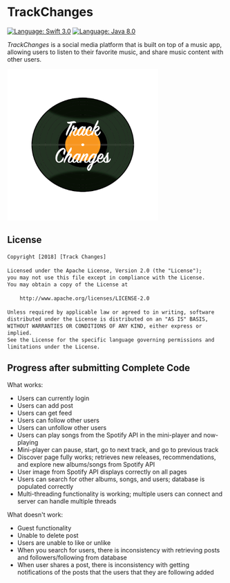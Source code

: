 # TrackChanges

[![Language: Swift 3.0](https://img.shields.io/badge/swift-3.0-orange.svg?style=flat)](https://developer.apple.com/swift) 
[![Language: Java 8.0](https://img.shields.io/badge/java-8.0-brown.svg?style=flat)](https://www.java.com/en/) 

*TrackChanges* is a social media platform that is built on top of a music app, allowing users to listen to their favorite music, and share music content with other users.

<img src="TrackChangesLogo.png" width="350" height="350">

## License

    Copyright [2018] [Track Changes]

    Licensed under the Apache License, Version 2.0 (the "License");
    you may not use this file except in compliance with the License.
    You may obtain a copy of the License at

        http://www.apache.org/licenses/LICENSE-2.0

    Unless required by applicable law or agreed to in writing, software
    distributed under the License is distributed on an "AS IS" BASIS,
    WITHOUT WARRANTIES OR CONDITIONS OF ANY KIND, either express or implied.
    See the License for the specific language governing permissions and
    limitations under the License.

## Progress after submitting Complete Code
What works:
- Users can currently login
- Users can add post
- Users can get feed
- Users can follow other users
- Users can unfollow other users
- Users can play songs from the Spotify API in the mini-player and now-playing
- Mini-player can pause, start, go to next track, and go to previous track
- Discover page fully works; retrieves new releases, recommendations, and explore new albums/songs from Spotify API
- User image from Spotify API displays correctly on all pages  
- Users can search for other albums, songs, and users; database is populated correctly
- Multi-threading functionality is working; multiple users can connect and server can handle multiple threads

What doesn't work:
- Guest functionality
- Unable to delete post
- Users are unable to like or unlike
- When you search for users, there is inconsistency with retrieving posts and followers/following from database
- When user shares a post, there is inconsistency with getting notifications of the posts that the users that they are following added